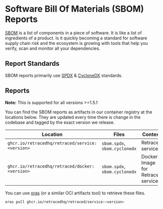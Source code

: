# Software Bill Of Materials (SBOM) Reports

[SBOM](https://en.wikipedia.org/wiki/Software_bill_of_materials) is a list of components in a piece of software. It is like a list of ingredients of a product. Is it quickly becoming a standard for software supply chain risk and the ecosystem is growing with tools that help you verify, scan and monitor all your dependencies.

## Report Standards

SBOM reports primarily use [SPDX](https://en.wikipedia.org/wiki/Software_Package_Data_Exchange) & [CycloneDX](https://cyclonedx.org/) standards.

## Reports

**Note:** This is supported for all versions >=1.5.1

You can find the SBOM reports as artifacts in our container registry at the locations below. They are updated every time there is change in the codebase and tagged by the exact version we release.

| Location                                        | Files                         | Context                           |
| ----------------------------------------------- | ----------------------------- | --------------------------------- |
| `ghcr.io/retracedhq/retraced/service:<version>` | `sbom.spdx`, `sbom.cyclonedx` | Retraced service                  |
| `ghcr.io/retracedhq/retraced/docker:<version>`  | `sbom.spdx`, `sbom.cyclonedx` | Docker Image for Retraced service |

You can use [oras](https://oras.land/cli) (or a similar OCI artifacts tool) to retrieve these files.

```bash
oras pull ghcr.io/retracedhq/retraced/service:<version>
```
